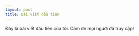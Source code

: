 ```yaml
---
layout: post
title: Bài viết đầu tiên
---
```


Đây là bài viết đầu tiên của tôi. Cảm ơn mọi người đã truy cập!
